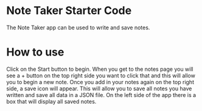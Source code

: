 # Note Taker Starter Code

The Note Taker app can be used to write and save notes.

# How to use

Click on the Start button to begin. When you get to the notes page you will see a + button on the top right side you want to click that and this will allow you to begin a new note. Once you add in your notes again on the top right side, a save icon will appear. This will allow you to save all notes you have written and save all data in a JSON file. On the left side of the app there is a box that will display all saved notes.